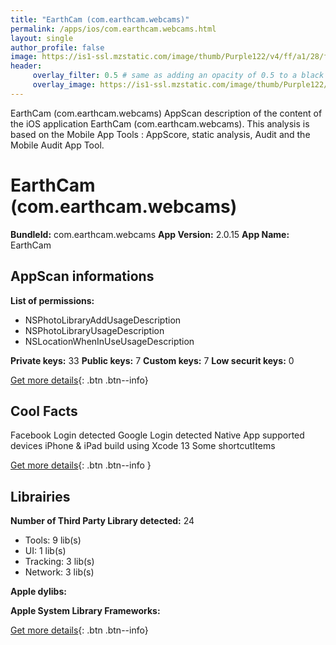 ```yaml
---
title: "EarthCam (com.earthcam.webcams)"
permalink: /apps/ios/com.earthcam.webcams.html
layout: single
author_profile: false
image: https://is1-ssl.mzstatic.com/image/thumb/Purple122/v4/ff/a1/28/ffa128f3-1e14-6455-a38e-82fef495c5f9/AppIcon-0-1x_U007emarketing-0-9-0-0-sRGB-85-220.jpeg/512x512bb.jpg
header: 
     overlay_filter: 0.5 # same as adding an opacity of 0.5 to a black background
     overlay_image: https://is1-ssl.mzstatic.com/image/thumb/Purple122/v4/ff/a1/28/ffa128f3-1e14-6455-a38e-82fef495c5f9/AppIcon-0-1x_U007emarketing-0-9-0-0-sRGB-85-220.jpeg/512x512bb.jpg
---
```

EarthCam (com.earthcam.webcams) AppScan description of the content of the iOS application EarthCam (com.earthcam.webcams). This analysis is based on the Mobile App Tools : AppScore, static analysis, Audit and the Mobile Audit App Tool.

# EarthCam (com.earthcam.webcams)

**BundleId:** com.earthcam.webcams
**App Version:** 2.0.15
**App Name:** EarthCam


## AppScan informations 

**List of permissions:** 
- NSPhotoLibraryAddUsageDescription
- NSPhotoLibraryUsageDescription
- NSLocationWhenInUseUsageDescription
  
  
**Private keys:** 33
**Public keys:** 7
**Custom keys:** 7
**Low securit keys:** 0
  
[Get more details](/pricing.html){: .btn .btn--info}

## Cool Facts

Facebook Login detected
Google Login detected
Native App
supported devices iPhone & iPad
build using Xcode 13
Some shortcutItems 
  
[Get more details](/pricing.html){: .btn .btn--info }

## Librairies 
**Number of Third Party Library detected:** 24
- Tools: 9 lib(s)
- UI: 1 lib(s)
- Tracking: 3 lib(s)
- Network: 3 lib(s)


**Apple dylibs:**


**Apple System Library Frameworks:**


  
[Get more details](/pricing.html){: .btn .btn--info}

